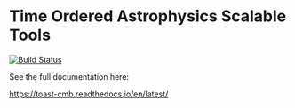 # Time Ordered Astrophysics Scalable Tools

[![Build Status](https://travis-ci.org/hpc4cmb/toast.svg?branch=master)](https://travis-ci.org/hpc4cmb/toast)

See the full documentation here:

https://toast-cmb.readthedocs.io/en/latest/
